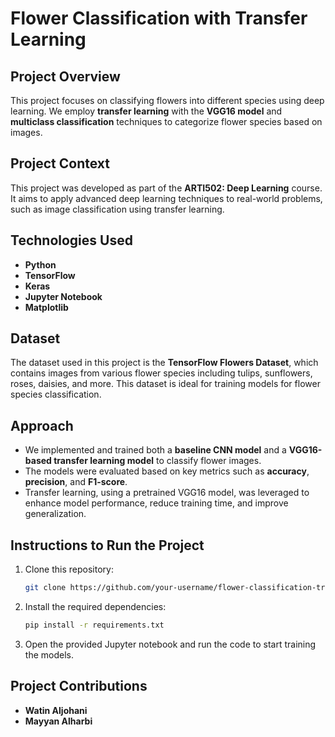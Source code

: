 # Flower Classification with Transfer Learning

## Project Overview
This project focuses on classifying flowers into different species using deep learning. We employ **transfer learning** with the **VGG16 model** and **multiclass classification** techniques to categorize flower species based on images.

## Project Context
This project was developed as part of the **ARTI502: Deep Learning** course. It aims to apply advanced deep learning techniques to real-world problems, such as image classification using transfer learning.

## Technologies Used
- **Python**  
- **TensorFlow**  
- **Keras**  
- **Jupyter Notebook**  
- **Matplotlib**  

## Dataset
The dataset used in this project is the **TensorFlow Flowers Dataset**, which contains images from various flower species including tulips, sunflowers, roses, daisies, and more. This dataset is ideal for training models for flower species classification.

## Approach
- We implemented and trained both a **baseline CNN model** and a **VGG16-based transfer learning model** to classify flower images.
- The models were evaluated based on key metrics such as **accuracy**, **precision**, and **F1-score**.
- Transfer learning, using a pretrained VGG16 model, was leveraged to enhance model performance, reduce training time, and improve generalization.


## Instructions to Run the Project
1. Clone this repository:
    ```bash
    git clone https://github.com/your-username/flower-classification-transfer-learning.git
    ```
2. Install the required dependencies:
    ```bash
    pip install -r requirements.txt
    ```
3. Open the provided Jupyter notebook and run the code to start training the models.

## Project Contributions
- **Watin Aljohani**
- **Mayyan Alharbi**
